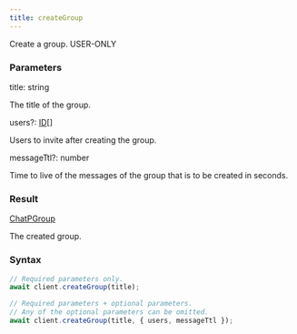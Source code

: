 ```yaml
---
title: createGroup
---
```


Create a group.<span class="select-none"> <span class="inline-flex w-fit items-center"><span class="w-fit bg-dbt px-1.5 rounded-md select-none text-fgt text-[10px]">USER-ONLY</span></span> </span>

### Parameters 

<div class="flex flex-col gap-3"><div><div class="font-mono" id="p_title" data-anchor><span class="font-bold">title</span><span class="opacity-50">:</span> <span>string</span></div><div class="pl-3"><div class="no-margin">

The title of the group.

</div></div></div><div class="flex flex-col gap-3"><div><div class="flex gap-2"><div class="font-mono p" id="p_users" data-anchor><span class="font-bold">users</span><span class="opacity-50"><span title="Optional" class="cursor-help">?</span>:</span> <a href="/types/id"  >ID</a><span class="opacity-50">[]</span></div></div><div class="pl-3"><div class="no-margin">

Users to invite after creating the group.

</div></div></div><div><div class="flex gap-2"><div class="font-mono p" id="p_messageTtl" data-anchor><span class="font-bold">messageTtl</span><span class="opacity-50"><span title="Optional" class="cursor-help">?</span>:</span> <span>number</span></div></div><div class="pl-3"><div class="no-margin">

Time to live of the messages of the group that is to be created in seconds.

</div></div></div></div></div>

### Result 

<div class="font-mono"><a href="/types/chatpgroup"  >ChatPGroup</a></div><div class="pl-3"><div class="no-margin">

The created group.

</div></div>

### Syntax

```ts
// Required parameters only.
await client.createGroup(title);

// Required parameters + optional parameters.
// Any of the optional parameters can be omitted.
await client.createGroup(title, { users, messageTtl });
```



